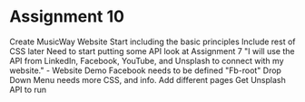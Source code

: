 # Assignment 10
Create MusicWay Website
Start including the basic principles
Include rest of CSS later
Need to start putting some API look at Assignment 7
"I will use the API from LinkedIn, Facebook, YouTube, and Unsplash to connect with my website." - Website Demo
Facebook needs to be defined "Fb-root"
Drop Down Menu needs more CSS, and info.
Add different pages
Get Unsplash API to run
